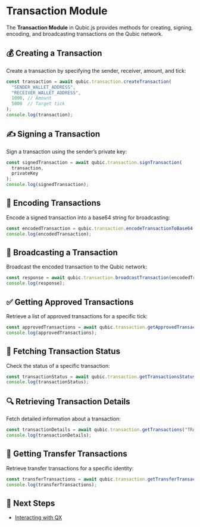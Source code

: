 # Transaction Module

The **Transaction Module** in Qubic.js provides methods for creating, signing, encoding, and broadcasting transactions on the Qubic network.

## 💰 Creating a Transaction

Create a transaction by specifying the sender, receiver, amount, and tick:

```javascript
const transaction = await qubic.transaction.createTransaction(
  "SENDER_WALLET_ADDRESS",
  "RECEIVER_WALLET_ADDRESS",
  1000, // Amount
  5000  // Target tick
);
console.log(transaction);
```

## ✍️ Signing a Transaction

Sign a transaction using the sender’s private key:

```javascript
const signedTransaction = await qubic.transaction.signTransaction(
  transaction,
  privateKey
);
console.log(signedTransaction);
```

## 🔐 Encoding Transactions

Encode a signed transaction into a base64 string for broadcasting:

```javascript
const encodedTransaction = qubic.transaction.encodeTransactionToBase64(signedTransaction);
console.log(encodedTransaction);
```

## 📡 Broadcasting a Transaction

Broadcast the encoded transaction to the Qubic network:

```javascript
const response = await qubic.transaction.broadcastTransaction(encodedTransaction);
console.log(response);
```

## ✅ Getting Approved Transactions

Retrieve a list of approved transactions for a specific tick:

```javascript
const approvedTransactions = await qubic.transaction.getApprovedTransactions(5000);
console.log(approvedTransactions);
```

## 📜 Fetching Transaction Status

Check the status of a specific transaction:

```javascript
const transactionStatus = await qubic.transaction.getTransactionsStatus("TRANSACTION_ID");
console.log(transactionStatus);
```

## 🔍 Retrieving Transaction Details

Fetch detailed information about a transaction:

```javascript
const transactionDetails = await qubic.transaction.getTransactions("TRANSACTION_ID");
console.log(transactionDetails);
```

## 🔄 Getting Transfer Transactions

Retrieve transfer transactions for a specific identity:

```javascript
const transferTransactions = await qubic.transaction.getTransferTransactions("IDENTITY");
console.log(transferTransactions);
```

## 📌 Next Steps
- [Interacting with QX](qx.md)
